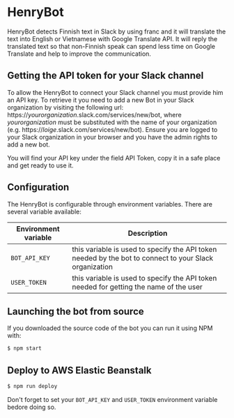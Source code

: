 # HenryBot
HenryBot detects Finnish text in Slack by using franc and it will translate the text into English or Vietnamese with Google Translate API. It will reply the translated text so that non-Finnish speak can spend less time on Google Translate and help to improve the communication.

## Getting the API token for your Slack channel

To allow the HenryBot to connect your Slack channel you must provide him an API key. To retrieve it you need to add a new Bot in your Slack organization by visiting the following url: https://*yourorganization*.slack.com/services/new/bot, where *yourorganization* must be substituted with the name of your organization (e.g. https://*loige*.slack.com/services/new/bot). Ensure you are logged to your Slack organization in your browser and you have the admin rights to add a new bot.

You will find your API key under the field API Token, copy it in a safe place and get ready to use it.

## Configuration

The HenryBot is configurable through environment variables. There are several variable available:

| Environment variable | Description |
|----------------------|-------------|
| `BOT_API_KEY` | this variable is used to specify the API token needed by the bot to connect to your Slack organization |
| `USER_TOKEN` | this variable is used to specify the API token needed for getting the name of the user |

## Launching the bot from source

If you downloaded the source code of the bot you can run it using NPM with:

```bash
$ npm start
```

## Deploy to AWS Elastic Beanstalk
```bash
$ npm run deploy
```

Don't forget to set your `BOT_API_KEY` and `USER_TOKEN` environment variable bedore doing so.
